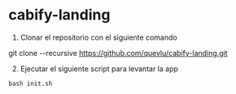 # cabify-landing

1. Clonar el repositorio con el siguiente comando

git clone --recursive https://github.com/quevlu/cabify-landing.git

2. Ejecutar el siguiente script para levantar la app

`bash init.sh`
